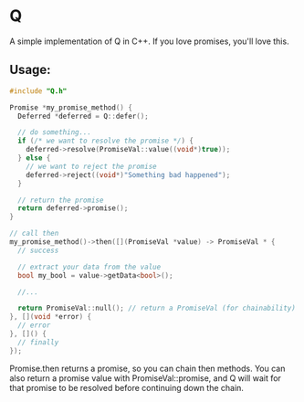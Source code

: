 # Q

A simple implementation of Q in C++. If you love promises, you'll love this.

## Usage:

```c++
#include "Q.h"

Promise *my_promise_method() {
  Deferred *deferred = Q::defer();

  // do something...
  if (/* we want to resolve the promise */) {
    deferred->resolve(PromiseVal::value((void*)true));
  } else {
    // we want to reject the promise
    deferred->reject((void*)"Something bad happened");
  }

  // return the promise
  return deferred->promise();
}

// call then
my_promise_method()->then([](PromiseVal *value) -> PromiseVal * {
  // success

  // extract your data from the value
  bool my_bool = value->getData<bool>();

  //...

  return PromiseVal::null(); // return a PromiseVal (for chainability)
}, [](void *error) {
  // error
}, []() {
  // finally
});

```

Promise.then returns a promise, so you can chain then methods. You can also return a promise value with PromiseVal::promise, and Q will wait for that promise to be resolved before continuing down the chain.
